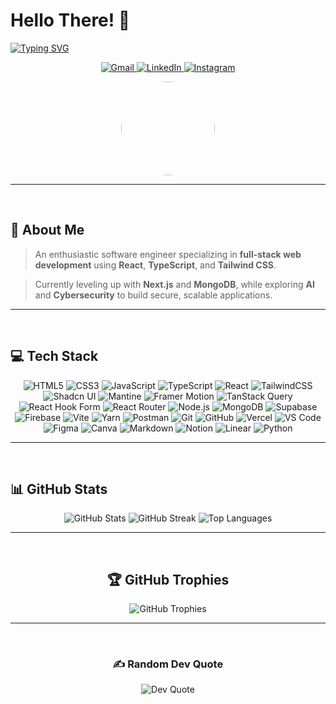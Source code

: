 

# Hello There! 👋

<a href="https://git.io/typing-svg">
  <img src="https://readme-typing-svg.demolab.com?font=Space+Grotesk&size=35&pause=1000&color=16B9F7&width=475&lines=I'm+Muhannad+Al-Srahen;A+Full-Stack+Developer;A+React+%26+Next.js+Expert" alt="Typing SVG" />
</a>


<div align="center">

<p align="center">
  <a href="mailto:muhannadalsrahen@gmail.com">
    <img src="https://img.shields.io/badge/Gmail-D14836?style=for-the-badge&logo=gmail&logoColor=white" alt="Gmail"/>
  </a>
  <a href="https://www.linkedin.com/in/muhannad-alsrahen">
    <img src="https://img.shields.io/badge/LinkedIn-0077B5?style=for-the-badge&logo=linkedin&logoColor=white" alt="LinkedIn"/>
  </a>
  <a href="https://www.instagram.com/_glock_x/">
    <img src="https://img.shields.io/badge/Instagram-E4405F?style=for-the-badge&logo=instagram&logoColor=white" alt="Instagram"/>
  </a>
</p>

<p align="center">
  <img src="assets/profile.jpg" width="150" style="border-radius: 50%;" />
</p>

</div>

---
<br>

## 💫 About Me

> An enthusiastic software engineer specializing in **full-stack web development** using **React**, **TypeScript**, and **Tailwind CSS**.  

> Currently leveling up with **Next.js** and **MongoDB**, while exploring **AI** and **Cybersecurity** to build secure, scalable applications.
---
<br>

## 💻 Tech Stack

<p align="center"> <!-- Frontend --> <img src="https://img.shields.io/badge/HTML5-E44D26?style=for-the-badge&logo=html5&logoColor=white" alt="HTML5" /> <img src="https://img.shields.io/badge/CSS3-1572B6?style=for-the-badge&logo=css3&logoColor=white" alt="CSS3" /> <img src="https://img.shields.io/badge/JavaScript-F7DF1E?style=for-the-badge&logo=javascript&logoColor=black" alt="JavaScript" /> <img src="https://img.shields.io/badge/TypeScript-3178C6?style=for-the-badge&logo=typescript&logoColor=white" alt="TypeScript" /> <img src="https://img.shields.io/badge/React-20232A?style=for-the-badge&logo=react&logoColor=61DAFB" alt="React" /> <img src="https://img.shields.io/badge/TailwindCSS-06B6D4?style=for-the-badge&logo=tailwind-css&logoColor=white" alt="TailwindCSS" /> <img src="https://img.shields.io/badge/shadcn-000000?style=for-the-badge&logo=shadcn&logoColor=white" alt="Shadcn UI" /> <img src="https://img.shields.io/badge/Mantine-339AF0?style=for-the-badge&logo=mantine&logoColor=white" alt="Mantine" /> <img src="https://img.shields.io/badge/Framer_Motion-000000?style=for-the-badge&logo=framer&logoColor=white" alt="Framer Motion" /> <!-- State & Data --> <img src="https://img.shields.io/badge/TanStack_Query-FF4154?style=for-the-badge&logo=react-query&logoColor=white" alt="TanStack Query" /> <img src="https://img.shields.io/badge/React_Hook_Form-EC5990?style=for-the-badge&logo=reacthookform&logoColor=white" alt="React Hook Form" /> <img src="https://img.shields.io/badge/React_Router-CA4245?style=for-the-badge&logo=react-router&logoColor=white" alt="React Router" /> <!-- Backend & Database --> <img src="https://img.shields.io/badge/Node.js-339933?style=for-the-badge&logo=node.js&logoColor=white" alt="Node.js" /> <img src="https://img.shields.io/badge/MongoDB-4EA94B?style=for-the-badge&logo=mongodb&logoColor=white" alt="MongoDB" /> <img src="https://img.shields.io/badge/Supabase-3ECF8E?style=for-the-badge&logo=supabase&logoColor=000000" alt="Supabase" /> <img src="https://img.shields.io/badge/Firebase-FFCA28?style=for-the-badge&logo=firebase&logoColor=black" alt="Firebase" /> <!-- Tools --> <img src="https://img.shields.io/badge/Vite-646CFF?style=for-the-badge&logo=vite&logoColor=white" alt="Vite" /> <img src="https://img.shields.io/badge/Yarn-2C8EBB?style=for-the-badge&logo=yarn&logoColor=white" alt="Yarn" /> <img src="https://img.shields.io/badge/Postman-FF6C37?style=for-the-badge&logo=postman&logoColor=white" alt="Postman" /> <img src="https://img.shields.io/badge/Git-F05032?style=for-the-badge&logo=git&logoColor=white" alt="Git" /> <img src="https://img.shields.io/badge/GitHub-181717?style=for-the-badge&logo=github&logoColor=white" alt="GitHub" /> <img src="https://img.shields.io/badge/Vercel-000000?style=for-the-badge&logo=vercel&logoColor=white" alt="Vercel" /> <img src="https://img.shields.io/badge/VS_Code-007ACC?style=for-the-badge&logo=visual-studio-code&logoColor=white" alt="VS Code" /> <!-- Design & Docs --> <img src="https://img.shields.io/badge/Figma-F24E1E?style=for-the-badge&logo=figma&logoColor=white" alt="Figma" /> <img src="https://img.shields.io/badge/Canva-00C4CC?style=for-the-badge&logo=canva&logoColor=white" alt="Canva" /> <img src="https://img.shields.io/badge/Markdown-000000?style=for-the-badge&logo=markdown&logoColor=white" alt="Markdown" /> <img src="https://img.shields.io/badge/Notion-000000?style=for-the-badge&logo=notion&logoColor=white" alt="Notion" /> <img src="https://img.shields.io/badge/Linear-5E6AD2?style=for-the-badge&logo=linear&logoColor=white" alt="Linear" /> <!-- Programming Languages --> <img src="https://img.shields.io/badge/Python-3670A0?style=for-the-badge&logo=python&logoColor=ffdd54" alt="Python" /> </p>
 

---
<br>

## 📊 GitHub Stats

<div align="center">
  <img src="https://github-readme-stats.vercel.app/api?username=MuhannadAl-Srahen&theme=react&hide_border=true&include_all_commits=true&count_private=true" alt="GitHub Stats" />
  <img src="https://github-readme-streak-stats.herokuapp.com/?user=MuhannadAl-Srahen&theme=react&hide_border=true" alt="GitHub Streak" />
  <img src="https://github-readme-stats.vercel.app/api/top-langs/?username=MuhannadAl-Srahen&theme=react&hide_border=true&layout=compact" alt="Top Languages" />
</div>

---
<br>

<div align="center">

## 🏆 GitHub Trophies


  <img src="https://github-profile-trophy.vercel.app/?username=MuhannadAl-Srahen&theme=nord&no-frame=true&no-bg=false&margin-w=4" alt="GitHub Trophies" />
</div>

---
<br>

<div align="center">

### ✍️ Random Dev Quote

<img src="https://quotes-github-readme.vercel.app/api?type=horizontal&theme=tokyonight" alt="Dev Quote" />

</div>
